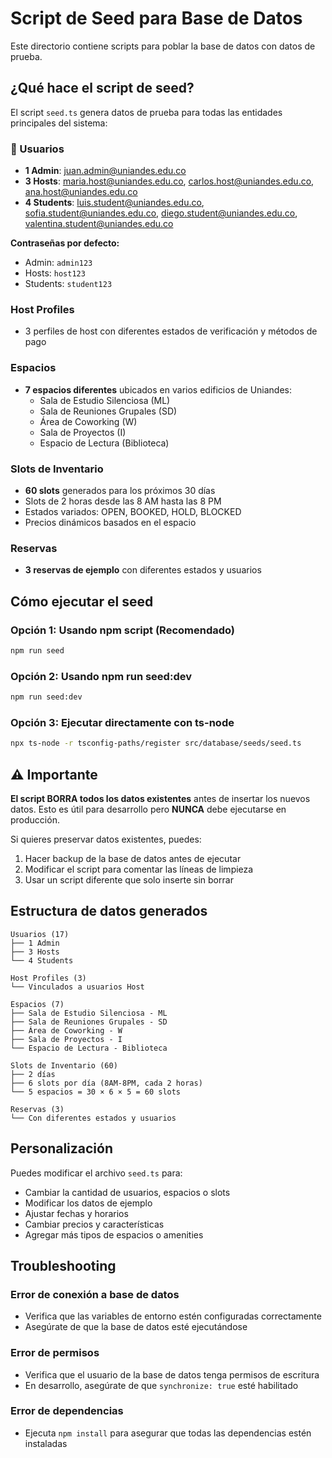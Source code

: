 # Script de Seed para Base de Datos

Este directorio contiene scripts para poblar la base de datos con datos de prueba.

## ¿Qué hace el script de seed?

El script `seed.ts` genera datos de prueba para todas las entidades principales del sistema:

### 👥 Usuarios
- **1 Admin**: juan.admin@uniandes.edu.co
- **3 Hosts**: maria.host@uniandes.edu.co, carlos.host@uniandes.edu.co, ana.host@uniandes.edu.co
- **4 Students**: luis.student@uniandes.edu.co, sofia.student@uniandes.edu.co, diego.student@uniandes.edu.co, valentina.student@uniandes.edu.co

**Contraseñas por defecto:**
- Admin: `admin123`
- Hosts: `host123`
- Students: `student123`

### Host Profiles
- 3 perfiles de host con diferentes estados de verificación y métodos de pago

### Espacios
- **7 espacios diferentes** ubicados en varios edificios de Uniandes:
  - Sala de Estudio Silenciosa (ML)
  - Sala de Reuniones Grupales (SD)
  - Área de Coworking (W)
  - Sala de Proyectos (I)
  - Espacio de Lectura (Biblioteca)

### Slots de Inventario
- **60 slots** generados para los próximos 30 días
- Slots de 2 horas desde las 8 AM hasta las 8 PM
- Estados variados: OPEN, BOOKED, HOLD, BLOCKED
- Precios dinámicos basados en el espacio

### Reservas
- **3 reservas de ejemplo** con diferentes estados y usuarios

## Cómo ejecutar el seed

### Opción 1: Usando npm script (Recomendado)
```bash
npm run seed
```

### Opción 2: Usando npm run seed:dev
```bash
npm run seed:dev
```

### Opción 3: Ejecutar directamente con ts-node
```bash
npx ts-node -r tsconfig-paths/register src/database/seeds/seed.ts
```

## ⚠️ Importante

**El script BORRA todos los datos existentes** antes de insertar los nuevos datos. Esto es útil para desarrollo pero **NUNCA** debe ejecutarse en producción.

Si quieres preservar datos existentes, puedes:
1. Hacer backup de la base de datos antes de ejecutar
2. Modificar el script para comentar las líneas de limpieza
3. Usar un script diferente que solo inserte sin borrar

## Estructura de datos generados

```
Usuarios (17)
├── 1 Admin
├── 3 Hosts
└── 4 Students

Host Profiles (3)
└── Vinculados a usuarios Host

Espacios (7)
├── Sala de Estudio Silenciosa - ML
├── Sala de Reuniones Grupales - SD
├── Área de Coworking - W
├── Sala de Proyectos - I
└── Espacio de Lectura - Biblioteca

Slots de Inventario (60)
├── 2 días
├── 6 slots por día (8AM-8PM, cada 2 horas)
└── 5 espacios = 30 × 6 × 5 = 60 slots

Reservas (3)
└── Con diferentes estados y usuarios
```

## Personalización

Puedes modificar el archivo `seed.ts` para:
- Cambiar la cantidad de usuarios, espacios o slots
- Modificar los datos de ejemplo
- Ajustar fechas y horarios
- Cambiar precios y características
- Agregar más tipos de espacios o amenities

## Troubleshooting

### Error de conexión a base de datos
- Verifica que las variables de entorno estén configuradas correctamente
- Asegúrate de que la base de datos esté ejecutándose

### Error de permisos
- Verifica que el usuario de la base de datos tenga permisos de escritura
- En desarrollo, asegúrate de que `synchronize: true` esté habilitado

### Error de dependencias
- Ejecuta `npm install` para asegurar que todas las dependencias estén instaladas
